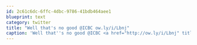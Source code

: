 ```yaml
---
id: 2c61c6dc-6ffc-4dbc-9786-41bdb464aee1
blueprint: text
category: twitter
title: "Well that's no good @ICBC ow.ly/i/Lbnj"
caption: 'Well that''s no good @ICBC <a href="http://ow.ly/i/Lbnj" title="http://ow.ly/i/Lbnj" class="link link_untco">ow.ly/i/Lbnj</a>'
---
```

